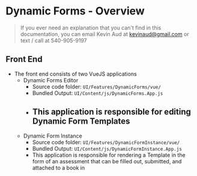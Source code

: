 
# Dynamic Forms - Overview

> If you ever need an explanation that you can't find in this
> documentation, you can email Kevin Aud at kevinaud@gmail.com or text /
> call at 540-905-9197

## Front End

 - The front end consists of two VueJS applications
	 - Dynamic Forms Editor
		 - Source code folder: `UI/Features/DynamicForms/vue/`
		 - Bundled Output: `UI/Content/js/DynamicForms.App.js`
		 - This application is responsible for editing Dynamic Form Templates
			 - 
	- Dynamic Form Instance
		 - Source code folder: `UI/Features/DynamicFormInstance/vue/`
		 - Bundled Output: `UI/Content/js/DynamicFormInstance.App.js`
		 - This application is responsible for rendering a Template in the form of an assessment that can be filled out, submitted, and attached to a book in
<!--stackedit_data:
eyJoaXN0b3J5IjpbMjExNjY4MzcwMiwtMjUxNTI2MDk5LC0yOD
IxNTE0MjYsLTg5NTgzNzU1OSwxNDg3ODE1MzI4XX0=
-->